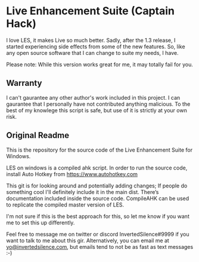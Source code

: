 # Live Enhancement Suite (Captain Hack)
I love LES, it makes Live so much better. Sadly, after the 1.3 release, I started experiencing side effects from some of the new features.
So, like any open source software that I can change to suite my needs, I have.

Please note: While this version works great for me, it may totally fail for you.

## Warranty
I can't gaurantee any other author's work included in this project. I can gaurantee that I personally have not contributed anything malicious.
To the best of my knowlege this script is safe, but use of it is strictly at your own risk.

## Original Readme
This is the repository for the source code of the Live Enhancement Suite for Windows.

LES on windows is a compiled ahk script.
In order to run the source code, install Auto Hotkey from https://www.autohotkey.com

This git is for looking around and potentially adding changes; If people do something cool I'll definitely include it in the main dist.
There’s documentation included inside the source code.
CompileAHK can be used to replicate the compiled master version of LES.

I'm not sure if this is the best approach for this, so let me know if you want me to set this up differently.

Feel free to message me on twitter or discord InvertedSilence#9999 if you want to talk to me about this gir. Alternatively, you can email me at yo@invertedsilence.com, but emails tend to not be as fast as text messages :-)
